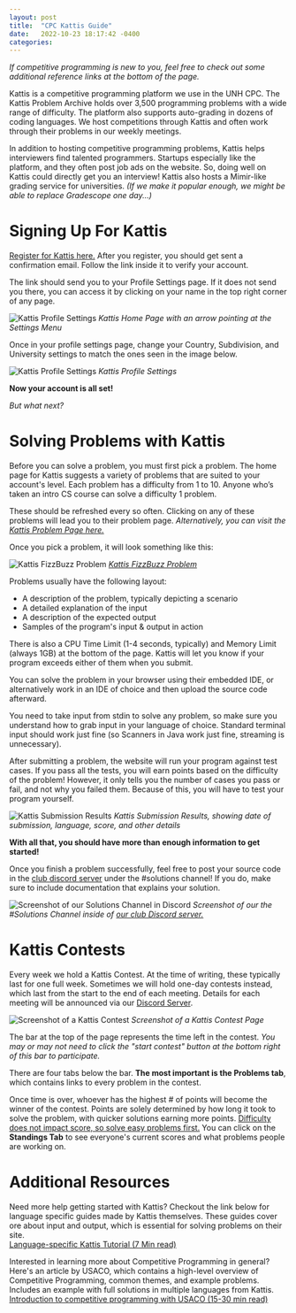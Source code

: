 ```yaml
---
layout: post
title:  "CPC Kattis Guide"
date:   2022-10-23 18:17:42 -0400
categories: 
---
```

*If competitive programming is new to you, feel free to check out some additional reference links at the bottom of the page.*

Kattis is a competitive programming platform we use in the UNH CPC. 
The Kattis Problem Archive holds over 3,500 programming problems with a wide range of difficulty.
The platform also supports auto-grading in dozens of coding languages. 
We host competitions through Kattis and often work through their problems in our weekly meetings. 

In addition to hosting competitive programming problems, Kattis helps interviewers find talented programmers. 
Startups especially like the platform, and they often post job ads on the website. 
So, doing well on Kattis could directly get you an interview! 
Kattis also hosts a Mimir-like grading service for universities. *(If we make it popular enough, we might be able to replace Gradescope one day...)* 

# Signing Up For Kattis

[Register for Kattis here.](https://open.kattis.com/register/)
After you register, you should get sent a confirmation email. Follow the link inside it to verify your account. 

The link should send you to your Profile Settings page. 
If it does not send you there, you can access it by clicking on your name in the top right corner of any page. 

![Kattis Profile Settings](/assets/kattis_guide/profile_settings_1.png)
*Kattis Home Page with an arrow pointing at the Settings Menu*

Once in your profile settings page, change your Country, Subdivision, and University settings to match the ones seen in the image below. 

![Kattis Profile Settings](/assets/kattis_guide/profile_settings_2.png)
*Kattis Profile Settings*


**Now your account is all set!**

*But what next?* 

# Solving Problems with Kattis 

Before you can solve a problem, you must first pick a problem. 
The home page for Kattis suggests a variety of problems that are suited to your account's level. 
Each problem has a difficulty from 1 to 10. Anyone who’s taken an intro CS course can solve a difficulty 1 problem. 
 
These should be refreshed every so often. 
Clicking on any of these problems will lead you to their problem page. 
*Alternatively, you can visit the [Kattis Problem Page here.](https://open.kattis.com/problems)*

Once you pick a problem, it will look something like this: 

![Kattis FizzBuzz Problem](/assets/kattis_guide/fizzbuzz.png)
*[Kattis FizzBuzz Problem](https://open.kattis.com/problems/fizzbuzz)*

Problems usually have the following layout: 

- A description of the problem, typically depicting a scenario 
- A detailed explanation of the input 
- A description of the expected output 
- Samples of the program's input & output in action 

There is also a CPU Time Limit (1-4 seconds, typically) and Memory Limit (always 1GB) at the bottom of the page. 
Kattis will let you know if your program exceeds either of them when you submit. 

You can solve the problem in your browser using their embedded IDE, or alternatively work in an IDE of choice and then upload the source code afterward. 

You need to take input from stdin to solve any problem, so make sure you understand how to grab input in your language of choice. 
Standard terminal input should work just fine (so Scanners in Java work just fine, streaming is unnecessary). 

After submitting a problem, the website will run your program against test cases. 
If you pass all the tests, you will earn points based on the difficulty of the problem! 
However, it only tells you the number of cases you pass or fail, and not why you failed them.
Because of this, you will have to test your program yourself. 

![Kattis Submission Results](/assets/kattis_guide/submission_results.png)
*Kattis Submission Results, showing date of submission, language, score, and other details*

**With all that, you should have more than enough information to get started!**

Once you finish a problem successfully, feel free to post your source code in the [club discord server](https://discord.com/invite/cUbRTvbV4j) under the #solutions channel! 
If you do, make sure to include documentation that explains your solution. 

![Screenshot of our Solutions Channel in Discord](/assets/kattis_guide/discord_solutions.png)
*Screenshot of our the #Solutions Channel inside of [our club Discord server.](https://discord.com/invite/cUbRTvbV4j)*

# Kattis Contests

Every week we hold a Kattis Contest. At the time of writing, these typically last for one full week. 
Sometimes we will hold one-day contests instead, which last from the start to the end of each meeting.
Details for each meeting will be announced via our [Discord Server](https://discord.com/invite/cUbRTvbV4j).

![Screenshot of a Kattis Contest](/assets/kattis_guide/kattis_contest.png)
*Screenshot of a Kattis Contest Page*

The bar at the top of the page represents the time left in the contest. 
*You may or may not need to click the "start contest" button at the bottom right of this bar to participate.*

There are four tabs below the bar. **The most important is the Problems tab**, which contains links to every problem in the contest.  

Once time is over, whoever has the highest # of points will become the winner of the contest. 
Points are solely determined by how long it took to solve the problem, with quicker solutions earning more points. 
<u>Difficulty does not impact score, so solve easy problems first.</u>
You can click on the **Standings Tab** to see everyone's current scores and what problems people are working on. 

# Additional Resources

Need more help getting started with Kattis? Checkout the link below for language specific guides made by Kattis themselves. 
These guides cover ore about input and output, which is essential for solving problems on their site.  
[Language-specific Kattis Tutorial (7 Min read)](https://open.kattis.com/help)

Interested in learning more about Competitive Programming in general? Here's an article by USACO, 
which contains a high-level overview of Competitive Programming, common themes, and example problems.
Includes an example with full solutions in multiple languages from Kattis.  
[Introduction to competitive programming with USACO (15-30 min read)](https://usaco.guide/general/intro-cp?lang=cpp)

